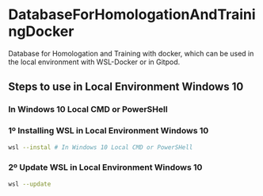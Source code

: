 # DatabaseForHomologationAndTrainingDocker
Database for Homologation and Training with docker, which can be used in the local environment with WSL-Docker or in Gitpod.
## Steps to use in Local Environment Windows 10

### In Windows 10 Local CMD or PowerSHell
### 1º Installing WSL in Local Environment Windows 10
```bash
wsl --instal # In Windows 10 Local CMD or PowerSHell
```
### 2º Update WSL in Local Environment Windows 10

```bash
wsl --update
```
